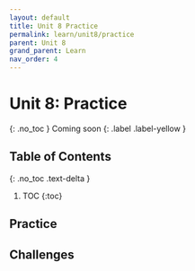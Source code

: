 ```yaml
---
layout: default
title: Unit 8 Practice
permalink: learn/unit8/practice
parent: Unit 8
grand_parent: Learn
nav_order: 4
---
```


# Unit 8: Practice

{: .no_toc }
Coming soon
{: .label .label-yellow }

## Table of Contents

{: .no_toc .text-delta }

1. TOC
   {:toc}

## Practice

## Challenges
